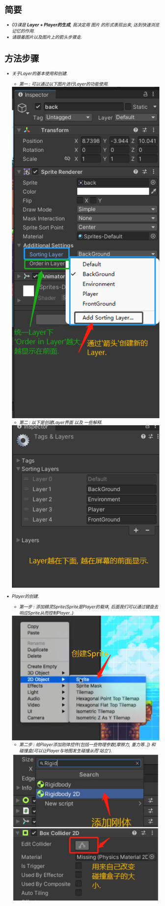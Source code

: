 # 简要
- *03课是 **Layer + Player的生成**, 我决定用 *图片* 的形式表现出来, 达到快速浏览记忆的作用.*
- *请跟着图片以及图片上的箭头步骤走.*

# 方法步骤
- *关于Layer的基本使用和创建.*  
  - *第一 : 可以通过以下图片进行Layer的功能使用.*  
  <img src = "https://raw.githubusercontent.com/Sugar0612/Fox/main/Menu/03.Layer&corner/image/03_1.png" width="500" alt="">  

  - *第二 : 以下是创建Layer界面 以及 一些解释.*
  <img src = "https://raw.githubusercontent.com/Sugar0612/Fox/main/Menu/03.Layer&corner/image/03_2.png" width="500" alt="">

- *Player的创建.*
  - *第一步 : 添加精灵Sprite(Sprite是Player的载体, 后面我们可以通过键盘去响应Sprite从而控制Player..)*
  <img src = "https://raw.githubusercontent.com/Sugar0612/Fox/main/Menu/03.Layer&corner/image/03_3.png" width="500" alt="">
  
  - *第二步 : 给Player添加刚体控件(包括一些物理参数[摩擦力, 重力等..]) 和 碰撞盒(可以让Player与地图发生碰撞从而'站立').*
  <img src = "https://raw.githubusercontent.com/Sugar0612/Fox/main/Menu/03.Layer&corner/image/03_4.jpg" width="700" alt="">